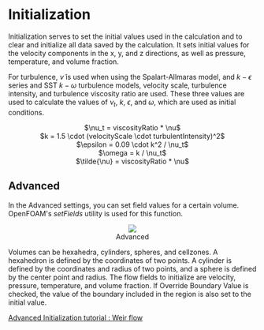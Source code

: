 # Initialization

Initialization serves to set the initial values used in the calculation and to clear and initialize all data saved by the calculation. It sets initial values for the velocity components in the x, y, and z directions, as well as pressure, temperature, and volume fraction.

For turbulence, $\tilde{\nu}$ is used when using the Spalart-Allmaras model, and $k-\epsilon$ series and SST $k-\omega$  turbulence models, velocity scale, turbulence intensity, and turbulence viscosity ratio are used. These three values are used to calculate the values of $\nu_t$, $k$, $\epsilon$, and $\omega$, which are used as initial conditions.

<center>$\nu_t = viscosityRatio * \nu$</center>

<center>$k = 1.5 \cdot (velocityScale \cdot turbulentIntensity)^2$</center>

<center>$\epsilon = 0.09 \cdot k^2 / \nu_t$</center>

<center>$\omega = k / \nu_t$</center>

<center>$\tilde{\nu} = viscosityRatio * \nu$</center>

## Advanced

In the Advanced settings, you can set field values for a certain volume. OpenFOAM's _setFields_ utility is used for this function.

<center><img src="https://github.com/nextfoam/baram-pages/raw/main/screenshots/pic/setfield.png"><br>Advanced</center>

Volumes can be hexahedra, cylinders, spheres, and cellzones. A hexahedron is defined by the coordinates of two points. A cylinder is defined by the coordinates and radius of two points, and a sphere is defined by the center point and radius. The flow fields to initialize are velocity, pressure, temperature, and volume fraction. If Override Boundary Value is checked, the value of the boundary included in the region is also set to the initial value.

[Advanced Initialization tutorial : Weir flow](https://baramcfd.org/tutorials/2023/09/05/weir-post/)
